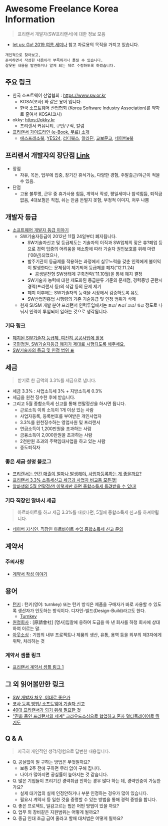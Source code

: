 # Awesome Freelance Korea Information
> 프리랜서 개발자(SW프리랜서)에 대한 정보 모음

- [let us: Go! 2019 여름 세미나](https://letusgo.app/) 참고 자료용의 목적을 가지고 있습니다.

```
개인적으로 찾아보고, 
준비하면서 작성한 내용이라 부족하거나 틀릴 수 있습니다.
잘못된 내용을 발견하거나 알게 되는 데로 수정하도록 하겠습니다.
```

## 주요 링크
- 한국 소프트웨어 산업협회 : https://www.sw.or.kr
	- KOSA(코사) 와 같은 용어 입니다. 
	- 한국 소프트웨어 산업협회 (Korea Software Industry Association)를 약자로 줄여서 KOSA(코사)
- okky: https://okky.kr
	- 프리랜서 커뮤니티, 구인/구직, 칼럼
- [프리랜서 가이드라인 (e-Book, 무료) 소개](https://okky.kr/article/533991)
	- [에스프레소북](http://espressobook.com/books/1449), [YES24](http://www.yes24.com/Product/goods/67488216), [리디북스](https://ridibooks.com/books/2389000025), [알라딘](https://www.aladin.co.kr/shop/wproduct.aspx?ItemId=176445813), [교보문고](http://digital.kyobobook.co.kr/digital/ebook/ebookDetail.ink?selectedLargeCategory=001&barcode=480D181212200&orderClick=LAN&Kc=), [네이버e북](https://series.naver.com/ebook/detail.nhn?productNo=3843736)

## 프리랜서 개발자의 장단점 [Link](https://medium.com/@jang.wangsu/%ED%94%84%EB%A6%AC%EB%9E%9C%EC%84%9C-%EA%B0%9C%EB%B0%9C%EC%9E%90-%EC%9E%A5%EB%8B%A8%EC%A0%90-%EC%9D%80-3c9d0a2f8881)
- 장점
  - 자유, 목돈, 업무에 집중, 장기간 휴식가능, 다양한 경험, 주말출근/야근이 적을 수 있음.
- 단점
  - 고용 불투명, 근무 중 휴가사용 힘듬, 계약서 작성, 평일세미나 참석힘듬, 퇴직금 없음, 4대보험은 직접, 쉬는 만큼 돈벌지 못함, 부정적 이미지, 처우 나쁨

## 개발자 등급
- [소프트웨어 개발자 등급 이야기](https://medium.com/@jang.wangsu/%ED%94%84%EB%A6%AC%EB%9E%9C%EC%84%9C-%EC%86%8C%ED%94%84%ED%8A%B8%EC%9B%A8%EC%96%B4-%EA%B0%9C%EB%B0%9C%EC%9E%90-%EB%93%B1%EA%B8%89-%EC%9D%B4%EC%95%BC%EA%B8%B0-7a28de21fd18)
	- SW기술자등급이 2012년 11월 24일부터 폐지됩니다.
		- SW기술자신고 및 등급제도는 기술자의 이직과 SW업체의 잦은 휴?폐업 등으로 경력 입증의 어려움을 해소함에 따라 기술자 권인보호를 위해 마련('08년)되었으나,
		- 발주기관이 등급제를 적용하는 과정에서 실무느력을 갖춘 인력에게 불이익이 발생한다는 문제점이 제기되어 등급제를 폐지('12.11.24)
			- 공생발전형 SW생태계 구축전략('11.10월)을 통해 폐지 결정
		- SW기술자 능력에 대한 제도화된 등급분류 기준의 문제점, 경력증빙 곤란시 경력(프리랜서 등)의 삭감 등의 문제 제기
		- 폐지 이후에는 SW기술자의 능력을 시장에서 검증하도록 유도
		- SW산업진흥법 시행령의 기존 기술등급 및 인정 범위가 삭제
	- 현재 SI/SM 개발 분야 프리랜서 인력투입에서는 `초급`/ `중급`/ `고급`/ `특급` 정도로 나눠서 인력이 투입되어 일하는 것으로 생각됩니다. 
	
### 기타 링크
- [폐지된 SW기술자 등급제, 여전히 공공사업에 활용](http://www.itdaily.kr/news/articleView.html?idxno=84296)
- [국민청원, SW기술자등급 폐지가 제대로 시행되도록 해주세요.](https://www1.president.go.kr/petitions/205936?page=2)
- [SW기술자의 등급 및 인정 범위 표](https://blog.lael.be/post/63)

## 세금
> 받기로 한 금액의 3.3%를 세금으로 냅니다. 

- 세금 3.3% : 사업소득세 3% + 지방소득세 0.3%
- 세금을 원천 징수한 후에 받습니다.
- 그리고 5월 종합소득세 신고를 통해 연말정산을 하시면 됩니다.
	- 근로소득 이외 소득이 1개 이상 있는 사람
	- 사업자등록, 등록번호를 부여받은 개인사업자
	- 3.3%를 원천징수하는 영업사원 및 프리랜서
	- 연금소득이 1,200만원을 초과하는 사람
	- 금융소득이 2,000만원을 초과하는 사람
	- 2천만원 초과의 주택임대사업을 하고 있는 사람
	- 중도퇴직자
	
### 좋은 세금 설명 블로그
- [프리랜서는 연간 매출이 얼마나 발생해야, 사업자등록하는 게 좋을까요?](https://jascpa.tistory.com/70)
- [프리랜서 3.3% 소득세신고 세금과 사업자 비교등 모든것!](https://blog.naver.com/taxcj/40202975450)
- [알바생의 5월 연말정산! 이렇게만 하면 종합소득세 돌려받을 수 있다!](https://www.finda.co.kr/post/year-end-tax/16357)

### 기타 직장인 알바시 세금
> 아르바이트를 하고 세금 3.3%를 내셨다면, 5월에 종합소득세 신고를 하셔야됩니다.

- [네이버 지식인, 직장인 아르바이트 수입 종합소득세 신고 문의](https://kin.naver.com/qna/detail.nhn?d1id=4&dirId=40301&docId=301090428&qb=7KKF7ZWp7IaM65Od7IS4IOyVhOultOuwlOydtO2KuCA1MDDrp4w=&enc=utf8&section=kin&rank=1&search_sort=0&spq=1&pid=Ufkh/lprvhGssaDpui0ssssst5d-243767&sid=XswTKFtaylAYx4TMqfUDsw%3D%3D)

## 계약서
### 주의사항
- [계약서 작성 이야기](https://medium.com/@jang.wangsu/%ED%94%84%EB%A6%AC%EB%9E%9C%EC%84%9C-%EA%B3%84%EC%95%BD%EC%84%9C-%EC%9E%91%EC%84%B1-%EC%9D%B4%EC%95%BC%EA%B8%B0-2848c8db7e1f)

## 용어
- [턴키](https://ko.wikipedia.org/wiki/%ED%84%B4%ED%82%A4) : 턴키(영어: turnkey) 또는 턴키 방식은 제품을 구매자가 바로 사용할 수 있도록 생산자가 인도하는 방식이다. 디자인-빌드(Design-Build)라고도 한다.
	- [Turnkey](https://en.wikipedia.org/wiki/Turnkey)
- [원청회사](https://m.blog.naver.com/PostView.nhn?blogId=choiuisun&logNo=67225928&proxyReferer=https%3A%2F%2Fwww.google.com%2F) :  [原請會社] [명사]입찰에 응하여 도급을 따 낸 회사를 하청 회사에 상대하여 이르는 말.
- [아웃소싱](https://ko.wikipedia.org/wiki/%EC%95%84%EC%9B%83%EC%86%8C%EC%8B%B1) :  기업의 내부 프로젝트나 제품의 생산, 유통, 용역 등을 외부의 제3자에게 위탁, 처리하는 것

### 계약서 셈플 링크
- [프리랜서 계약서 셈플 링크 1](https://jabbap.tistory.com/60)

## 그 외 읽어볼만한 링크
- [SW 개발자 처우, 이대로 좋은가](http://www.bloter.net/archives/169430)
- [코사 등록 방법/ 소프트웨어 기술자 신고](http://blog.naver.com/PostView.nhn?blogId=chsonyu&logNo=221458485720&parentCategoryNo=&categoryNo=27&viewDate=&isShowPopularPosts=true&from=search)
- [40대 프리랜서가 되기 위해 필요한 것](https://it.donga.com/28845/)
- ["진화 중인 프리랜서의 세계" 크라우드소싱으로 협업하고 혼자 멀티플레이어로 뛰기도](https://jmagazine.joins.com/economist/view/322925)

## Q & A
> 지극히 개인적인 생각/경험으로 답변한 내용입니다. 

- Q. 공실없이 일 구하는 방법은 무엇일까요?
	- 보통 2주 전에 구하면 무리 없이 구해 집니다.
	- 나이가 많아지면 공실률이 높아지는 것 같습니다.
- Q. 많은 기업들이 프리기간 경력취급 안하는 경우 많다 하는 데, 경력인증이 가능한가요?
	- 실제 대기업의 실제 인정안하거나 부분 인정하는 경우가 많이 있습니다.	
	- 필요시 계약서 등 일한 것을 증명할 수 있는 방법을 통해 경력 증빙을 합니다.
- Q. 좋은 프로젝트, 일감고르는 법은 어떤 방법이 있을 까요?
- Q. 업무 외 장비같은 지원범위는 어떻게 될까요?
- Q. 중급 인대 초급 급여 줄라고 할때 대처법은 어떻게 될까요?
	
